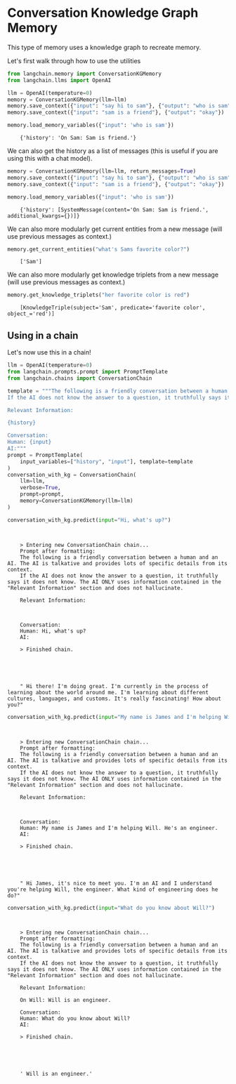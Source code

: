 # Conversation Knowledge Graph Memory

This type of memory uses a knowledge graph to recreate memory.

Let's first walk through how to use the utilities

<!-- WARNING: THIS FILE WAS AUTOGENERATED! DO NOT EDIT! Instead, edit the notebook w/the location & name as this file. -->


```python
from langchain.memory import ConversationKGMemory
from langchain.llms import OpenAI
```


```python
llm = OpenAI(temperature=0)
memory = ConversationKGMemory(llm=llm)
memory.save_context({"input": "say hi to sam"}, {"output": "who is sam"})
memory.save_context({"input": "sam is a friend"}, {"output": "okay"})
```


```python
memory.load_memory_variables({"input": 'who is sam'})
```

<CodeOutputBlock lang="python">

```
    {'history': 'On Sam: Sam is friend.'}
```

</CodeOutputBlock>

We can also get the history as a list of messages (this is useful if you are using this with a chat model).


```python
memory = ConversationKGMemory(llm=llm, return_messages=True)
memory.save_context({"input": "say hi to sam"}, {"output": "who is sam"})
memory.save_context({"input": "sam is a friend"}, {"output": "okay"})
```


```python
memory.load_memory_variables({"input": 'who is sam'})
```

<CodeOutputBlock lang="python">

```
    {'history': [SystemMessage(content='On Sam: Sam is friend.', additional_kwargs={})]}
```

</CodeOutputBlock>

We can also more modularly get current entities from a new message (will use previous messages as context.)


```python
memory.get_current_entities("what's Sams favorite color?")
```

<CodeOutputBlock lang="python">

```
    ['Sam']
```

</CodeOutputBlock>

We can also more modularly get knowledge triplets from a new message (will use previous messages as context.)


```python
memory.get_knowledge_triplets("her favorite color is red")
```

<CodeOutputBlock lang="python">

```
    [KnowledgeTriple(subject='Sam', predicate='favorite color', object_='red')]
```

</CodeOutputBlock>

## Using in a chain
Let's now use this in a chain!


```python
llm = OpenAI(temperature=0)
from langchain.prompts.prompt import PromptTemplate
from langchain.chains import ConversationChain

template = """The following is a friendly conversation between a human and an AI. The AI is talkative and provides lots of specific details from its context. 
If the AI does not know the answer to a question, it truthfully says it does not know. The AI ONLY uses information contained in the "Relevant Information" section and does not hallucinate.

Relevant Information:

{history}

Conversation:
Human: {input}
AI:"""
prompt = PromptTemplate(
    input_variables=["history", "input"], template=template
)
conversation_with_kg = ConversationChain(
    llm=llm, 
    verbose=True, 
    prompt=prompt,
    memory=ConversationKGMemory(llm=llm)
)
```


```python
conversation_with_kg.predict(input="Hi, what's up?")
```

<CodeOutputBlock lang="python">

```
    
    
    > Entering new ConversationChain chain...
    Prompt after formatting:
    The following is a friendly conversation between a human and an AI. The AI is talkative and provides lots of specific details from its context. 
    If the AI does not know the answer to a question, it truthfully says it does not know. The AI ONLY uses information contained in the "Relevant Information" section and does not hallucinate.
    
    Relevant Information:
    
    
    
    Conversation:
    Human: Hi, what's up?
    AI:
    
    > Finished chain.





    " Hi there! I'm doing great. I'm currently in the process of learning about the world around me. I'm learning about different cultures, languages, and customs. It's really fascinating! How about you?"
```

</CodeOutputBlock>


```python
conversation_with_kg.predict(input="My name is James and I'm helping Will. He's an engineer.")
```

<CodeOutputBlock lang="python">

```
    
    
    > Entering new ConversationChain chain...
    Prompt after formatting:
    The following is a friendly conversation between a human and an AI. The AI is talkative and provides lots of specific details from its context. 
    If the AI does not know the answer to a question, it truthfully says it does not know. The AI ONLY uses information contained in the "Relevant Information" section and does not hallucinate.
    
    Relevant Information:
    
    
    
    Conversation:
    Human: My name is James and I'm helping Will. He's an engineer.
    AI:
    
    > Finished chain.





    " Hi James, it's nice to meet you. I'm an AI and I understand you're helping Will, the engineer. What kind of engineering does he do?"
```

</CodeOutputBlock>


```python
conversation_with_kg.predict(input="What do you know about Will?")
```

<CodeOutputBlock lang="python">

```
    
    
    > Entering new ConversationChain chain...
    Prompt after formatting:
    The following is a friendly conversation between a human and an AI. The AI is talkative and provides lots of specific details from its context. 
    If the AI does not know the answer to a question, it truthfully says it does not know. The AI ONLY uses information contained in the "Relevant Information" section and does not hallucinate.
    
    Relevant Information:
    
    On Will: Will is an engineer.
    
    Conversation:
    Human: What do you know about Will?
    AI:
    
    > Finished chain.





    ' Will is an engineer.'
```

</CodeOutputBlock>

